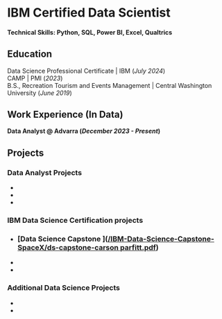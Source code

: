 # IBM Certified Data Scientist
 
#### Technical Skills: Python, SQL, Power BI, Excel, Qualtrics

## Education
Data Science Professional Certificate | IBM (_July 2024_)								       		
CAMP	|                                  PMI (_2023_)	 			        		
B.S., Recreation Tourism and Events Management | Central Washington University (_June 2019_)

## Work Experience (In Data)
**Data Analyst @ Advarra  (_December 2023 - Present_)**


## Projects
### Data Analyst Projects 
-
-
-


### IBM Data Science Certification projects
- ### [Data Science Capstone ]([/IBM-Data-Science-Capstone-SpaceX/ds-capstone-carson parfitt.pdf](https://github.com/CarsonParfitt/carsonparfitt.github.io/tree/bbdc833c0570aea13cfc490028ec5f122bafc526/IBM-Data-Science-Capstone-SpaceX))
-
-
 

### Additional Data Science Projects 
-
-

